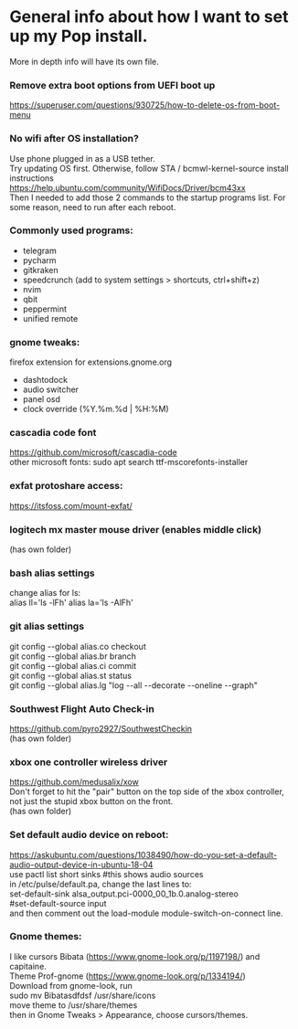 # General info about how I want to set up my Pop install.
More in depth info will have its own file.  

### Remove extra boot options from UEFI boot up
https://superuser.com/questions/930725/how-to-delete-os-from-boot-menu

### No wifi after OS installation?
Use phone plugged in as a USB tether.   
Try updating OS first. Otherwise, follow STA / bcmwl-kernel-source install instructions  
https://help.ubuntu.com/community/WifiDocs/Driver/bcm43xx  
Then I needed to add those 2 commands to the startup programs list. For some reason, need to run after each reboot.  

### Commonly used programs:
* telegram
* pycharm
* gitkraken
* speedcrunch (add to system settings > shortcuts, ctrl+shift+z)
* nvim
* qbit
* peppermint
* unified remote

### gnome tweaks:
firefox extension for extensions.gnome.org
* dashtodock
* audio switcher
* panel osd
* clock override (%Y.%m.%d | %H:%M)

### cascadia code font
https://github.com/microsoft/cascadia-code  
other microsoft fonts: sudo apt search ttf-mscorefonts-installer

### exfat protoshare access:
https://itsfoss.com/mount-exfat/

### logitech mx master mouse driver (enables middle click)
(has own folder)

### bash alias settings
change alias for ls:  
alias ll='ls -lFh'
alias la='ls -AlFh'

### git alias settings
git config --global alias.co checkout  
git config --global alias.br branch  
git config --global alias.ci commit  
git config --global alias.st status  
git config --global alias.lg "log --all --decorate --oneline --graph"  

### Southwest Flight Auto Check-in
https://github.com/pyro2927/SouthwestCheckin  
(has own folder)

### xbox one controller wireless driver
https://github.com/medusalix/xow  
Don't forget to hit the "pair" button on the top side of the xbox controller, not just the stupid xbox button on the front.  
(has own folder)

### Set default audio device on reboot:
https://askubuntu.com/questions/1038490/how-do-you-set-a-default-audio-output-device-in-ubuntu-18-04  
use pactl list short sinks #this shows audio sources  
in /etc/pulse/default.pa, change the last lines to:  
set-default-sink alsa_output.pci-0000_00_1b.0.analog-stereo  
\#set-default-source input  
and then comment out the load-module module-switch-on-connect line.  

### Gnome themes:
I like cursors Bibata (https://www.gnome-look.org/p/1197198/) and capitaine.  
Theme Prof-gnome (https://www.gnome-look.org/p/1334194/)  
Download from gnome-look, run   
sudo mv Bibatasdfdsf /usr/share/icons  
move theme to /usr/share/themes  
then in Gnome Tweaks > Appearance, choose cursors/themes.
